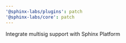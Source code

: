 ```yaml
---
'@sphinx-labs/plugins': patch
'@sphinx-labs/core': patch
---
```


Integrate multisig support with Sphinx Platform
